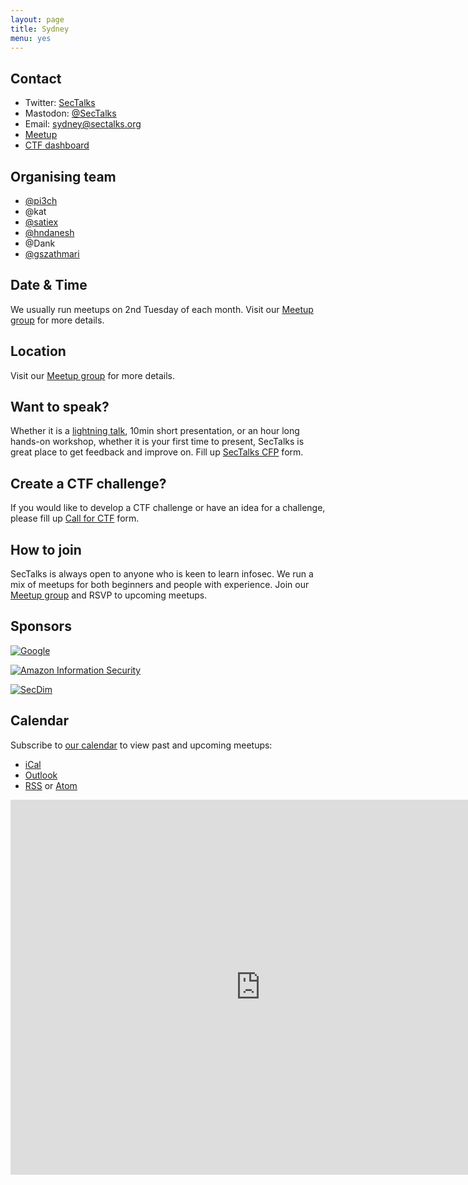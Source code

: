 ```yaml
---
layout: page
title: Sydney
menu: yes
---
```


## Contact

* Twitter: [SecTalks](https://twitter.com/sectalks)
* Mastodon: [@SecTalks](https://infosec.exchange/@SecTalks)
* Email: [sydney@sectalks.org](mailto:sydney@sectalks.org)
* [Meetup](https://meetup.com/sectalks)
* [CTF dashboard](https://ctf.syd.sectalks.org)

## Organising team

* [@pi3ch](https://twitter.com/pi3ch)
* @kat
* [@satiex](https://twitter.com/satiexx)
* [@hndanesh](https://twitter.com/hndanesh)
* @Dank
* [@gszathmari](https://twitter.com/gszathmari)

## Date & Time

We usually run meetups on 2nd Tuesday of each month. Visit our [Meetup group](http://www.meetup.com/SecTalks/) for more details.

## Location

Visit our [Meetup group](http://www.meetup.com/SecTalks/) for more details.

## Want to speak?

Whether it is a [lightning talk](https://en.wikipedia.org/wiki/Lightning_talk), 10min short presentation, or an hour long hands-on workshop, whether it is your first time to present, SecTalks is great place to get feedback and improve on.
Fill up [SecTalks CFP](http://j.mp/sectalkscfp) form.

## Create a CTF challenge?

If you would like to develop a CTF challenge or have an idea for a challenge, please
fill up [Call for CTF](https://bit.ly/sectalksctf) form.

## How to join

SecTalks is always open to anyone who is keen to learn infosec.
We run a mix of meetups for both beginners and people with experience.
Join our [Meetup group](http://www.meetup.com/SecTalks/) and
RSVP to upcoming meetups.

## Sponsors

<a href="https://bit.ly/2IiKrCm"
   title="Google">
    <img src="{{ site.baseurl }}/images/sponsors/google.png"
         alt="Google"
         class="sponsor-med">
</a>

<a href="https://j.mp/3eiTfEC"
   title="Amazon Information Security">
    <img src="{{ site.baseurl }}/images/sponsors/amazon.png"
         alt="Amazon Information Security"
         class="sponsor-med">
</a>

<a href="https://j.mp/1qgPo0a"
   title="SecDim">
    <img src="{{ site.baseurl }}/images/sponsors/secdim.png"
         alt="SecDim"
         class="sponsor-med">
</a>


## Calendar

Subscribe to [our calendar](http://www.meetup.com/SecTalks/events/) to view past and upcoming meetups:

* [iCal](webcal://www.meetup.com/SecTalks/events/ical/)
* [Outlook](http://www.meetup.com/SecTalks/events/ical/)
* [RSS](http://www.meetup.com/SecTalks/events/rss/) or [Atom](http://www.meetup.com/SecTalks/events/atom/)

<iframe src="https://calendar.google.com/calendar/b/3/embed?height=600&amp;wkst=1&amp;bgcolor=%23FFFFFF&amp;src=dgchlqmn2t1tet4f5ruen9aluc5kol6m%40import.calendar.google.com&amp;color=%23875509&amp;ctz=Australia%2FSydney" style="border-width:0" width="800" height="600" frameborder="0" scrolling="no"></iframe>
